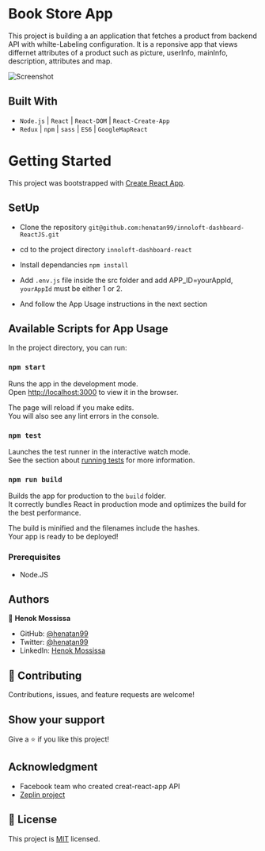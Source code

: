 # Book Store App 

This project is building a an application that fetches a product from backend API with whilte-Labeling configuration. It is a reponsive app that views differnet attributes of a product such as picture, userInfo, mainInfo, description, attributes and map. 

![Screenshot](app.gif)


## Built With

- `Node.js` | `React` | `React-DOM` | `React-Create-App` 
- `Redux` | `npm` | `sass` | `ES6` | `GoogleMapReact`

# Getting Started
This project was bootstrapped with [Create React App](https://github.com/facebook/create-react-app).

## SetUp 
- Clone the repository 
`git@github.com:henatan99/innoloft-dashboard-ReactJS.git`

- cd to the project directory 
`innoloft-dashboard-react`

- Install dependancies 
`npm install`

- Add `.env.js` file inside the src folder and add APP_ID=yourAppId, `yourAppId` must be either 1 or 2.

- And follow the App Usage instructions in the next section

## Available Scripts for App Usage

In the project directory, you can run:

### `npm start`

Runs the app in the development mode.\
Open [http://localhost:3000](http://localhost:3000) to view it in the browser.

The page will reload if you make edits.\
You will also see any lint errors in the console.

### `npm test`

Launches the test runner in the interactive watch mode.\
See the section about [running tests](https://facebook.github.io/create-react-app/docs/running-tests) for more information.

### `npm run build`

Builds the app for production to the `build` folder.\
It correctly bundles React in production mode and optimizes the build for the best performance.

The build is minified and the filenames include the hashes.\
Your app is ready to be deployed!

### Prerequisites

- Node.JS

## Authors

👤 **Henok Mossissa**

- GitHub: [@henatan99](https://github.com/henatan99)
- Twitter: [@henatan99](https://twitter.com/henatan99)
- LinkedIn: [Henok Mossissa](https://www.linkedin.com/in/henok-mekonnen-2a251613/)

## :handshake: Contributing

Contributions, issues, and feature requests are welcome!

## Show your support

Give a :star:️ if you like this project!

## Acknowledgment 

- Facebook team who created creat-react-app API 
- [Zeplin project](https://app.zeplin.io/projects)

## :memo: License

This project is [MIT](./LICENSE) licensed.